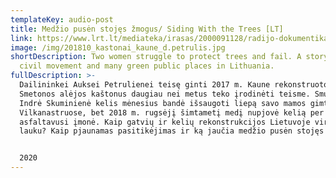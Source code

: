 ```yaml
---
templateKey: audio-post
title: Medžio pusėn stojęs žmogus/ Siding With the Trees [LT]
link: https://www.lrt.lt/mediateka/irasas/2000091128/radijo-dokumentika-medzio-pusen-stojes-zmogus
image: /img/201810_kastonai_kaune_d.petrulis.jpg
shortDescription: Two women struggle to protect trees and fail. A story of one
  civil movement and many green public places in Lithuania.
fullDescription: >-
  Dailininkei Auksei Petrulienei teisę ginti 2017 m. Kaune rekonstruotos A.
  Smetonos alėjos kaštonus daugiau nei metus teko įrodinėti teisme. Smuikininkė
  Indrė Skuminienė kelis mėnesius bandė išsaugoti liepą savo mamos gimtinėje
  Vilkanastruose, bet 2018 m. rugsėjį šimtametį medį nupjovė kelią per kaimą
  asfaltavusi įmonė. Kaip gatvių ir kelių rekonstrukcijos Lietuvoje virsta kovos
  lauku? Kaip pjaunamas pasitikėjimas ir ką jaučia medžio pusėn stojęs žmogus?


  2020
---
```

